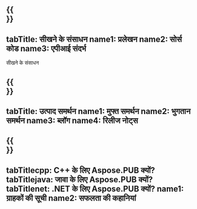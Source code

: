 ﻿---
translation: true
deploy: false
---

{{<section learningresources>}}
---
tabTitle: सीखने के संसाधन
name1: प्रलेखन
name2: सोर्स कोड
name3: एपीआई संदर्भ
---

सीखने के संसाधन

{{<section support>}}
---
tabTitle: उत्पाद समर्थन
name1: मुफ्त समर्थन
name2: भुगतान समर्थन
name3: ब्लॉग
name4: रिलीज नोट्स
---

{{<section why>}}
---
tabTitlecpp: C++ के लिए Aspose.PUB क्यों?
tabTitlejava: जावा के लिए Aspose.PUB क्यों?
tabTitlenet: .NET के लिए Aspose.PUB क्यों?
name1: ग्राहकों की सूची
name2: सफलता की कहानियां
---